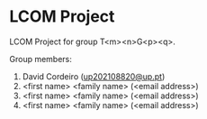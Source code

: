 # LCOM Project

LCOM Project for group T&lt;m&gt;&lt;n&gt;G&lt;p&gt;&lt;q&gt;.

Group members:

1. David Cordeiro (up202108820@up.pt)
2. &lt;first name&gt; &lt;family name&gt; (&lt;email address&gt;)
3. &lt;first name&gt; &lt;family name&gt; (&lt;email address&gt;)
4. &lt;first name&gt; &lt;family name&gt; (&lt;email address&gt;)
